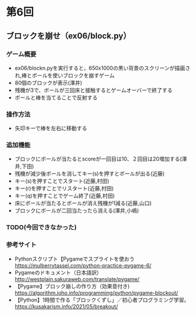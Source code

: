 # 第6回
## ブロックを崩せ（ex06/block.py）
### ゲーム概要
- ex06/blockn.pyを実行すると，650x1000の黒い背景のスクリーンが描画され,棒とボールを使いブロックを崩すゲーム
- 80個のブロックが表示(澤井)
- 残機が3で、ボールが三回床と接触するとゲームオーバーで終了する
- ボールと棒を当てることで反射する
### 操作方法
- 矢印キーで棒を左右に移動する
### 追加機能
- ブロックにボールが当たるとscoreが一回目は10、２回目は20増加する(澤井,下田)
- 残機が減少後ボールを消してキー(s)を押すとボールが出る(近藤)
- キー(s)を押すことでスタート(近藤,村田)
- キー(r)を押すことでリスタート(近藤,村田)
- キー(q)を押すことでゲーム終了(近藤,村田)
- 床にボールが当たるとボールが消え残機が1減る(近藤,山口)
- ブロックにボールが二回当たったら消える(澤井,小嶋)
### TODO(今回できなかった)
### 参考サイト
- Pythonスクリプト【Pygameでスプライトを使おう https://mulberrytassel.com/python-practice-pygame-6/
- Pygameのドキュメント（日本語訳） http://westplain.sakuraweb.com/translate/pygame/
- 【Pygame】ブロック崩しの作り方（効果音付き) https://algorithm.joho.info/programming/python/pygame-blockout/
- 【Python】1時間で作る「ブロックくずし」／初心者プログラミング学習。 https://kusakarism.info/2021/05/breakout/